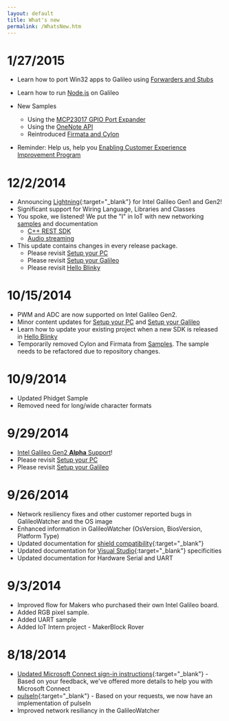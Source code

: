 ```yaml
---
layout: default
title: What's new
permalink: /WhatsNew.htm
---
```


# 1/27/2015
  * Learn how to port Win32 apps to Galileo using [Forwarders and Stubs]({{site.baseurl}}/win8/samples/Forwarders.htm)
  * Learn how to run [Node.js]({{site.baseurl}}/win8/samples/NodeJS.htm) on Galileo
  * New Samples
    * Using the [MCP23017 GPIO Port Expander]({{site.baseurl}}/win8/samples/MCP23017Sample.htm)
    * Using the [OneNote API]({{site.baseurl}}/win8/samples/TODO_Sample.htm)
    * Reintroduced [Firmata and Cylon]({{site.baseurl}}/win8/samples/Firmata.htm)

  * Reminder: Help us, help you [Enabling Customer Experience Improvement Program]({{site.baseurl}}/ExperienceImprovementEnable.htm)

# 12/2/2014
  * Announcing [Lightning]({{site.baseurl}}/win8/Lightning.htm){:target="_blank"} for Intel Galileo Gen1 and Gen2!
  * Significant support for Wiring Language, Libraries and Classes
  * You spoke, we listened! We put the "I" in IoT with new networking [samples](SampleApps.htm) and documentation
    * [C++ REST SDK]({{site.baseurl}}/win8/samples/Casablanca.htm)
    * [Audio streaming](https://github.com/ms-iot/sample-twoway-communicator)
  * This update contains changes in every release package.
    * Please revisit [Setup your PC]({{site.baseurl}}/win8/SetupPC.htm)
    * Please revisit [Setup your Galileo]({{site.baseurl}}/win8/SetupGalileo.htm)
    * Please revisit [Hello Blinky]({{site.baseurl}}/win8/samples/HelloBlinky.htm)

# 10/15/2014
  * PWM and ADC are now supported on Intel Galileo Gen2.
  * Minor content updates for [Setup your PC]({{site.baseurl}}/win8/SetupPC.htm) and [Setup your Galileo]({{site.baseurl}}/win8/SetupGalileo.htm)
  * Learn how to update your existing project when a new SDK is released in [Hello Blinky]({{site.baseurl}}/win8/samples/HelloBlinky.htm)
  * Temporarily removed Cylon and Firmata from [Samples]({{site.baseurl}}/win8/samples/SampleApps.htm). The sample needs to be refactored due to repository changes.

# 10/9/2014
  * Updated Phidget Sample
  * Removed need for long/wide character formats

# 9/29/2014
  * [Intel Galileo Gen2 **Alpha** Support]({{site.baseurl}}/win8/Gen2.htm)!
  * Please revisit [Setup your PC]({{site.baseurl}}/win8/SetupPC.htm)
  * Please revisit [Setup your Galileo]({{site.baseurl}}/win8/SetupGalileo.htm)

# 9/26/2014
  * Network resiliency fixes and other customer reported bugs in GalileoWatcher and the OS image
  * Enhanced information in GalileoWatcher (OsVersion, BiosVersion, Platform Type)
  * Updated documentation for [shield compatibility]({{site.baseurl}}/win8/ShieldCompat.htm){:target="_blank"}
  * Updated documentation for [Visual Studio]({{site.baseurl}}/VisualStudio.htm){:target="_blank"} specificities
  * Updated documentation for Hardware Serial and UART

# 9/3/2014
  * Improved flow for Makers who purchased their own Intel Galileo board.
  * Added RGB pixel sample.
  * Added UART sample
  * Added IoT Intern project - MakerBlock Rover

# 8/18/2014

  * [Updated Microsoft Connect sign-in instructions]({{site.baseurl}}/SigninMSConnect.htm){:target="_blank"} - Based on your feedback, we've offered more details to help you with Microsoft Connect
  * [pulseIn](http://arduino.cc/en/Reference/PulseIn){:target="_blank"} - Based on your requests, we now have an implementation of pulseIn
  * Improved network resiliancy in the GalileoWatcher
